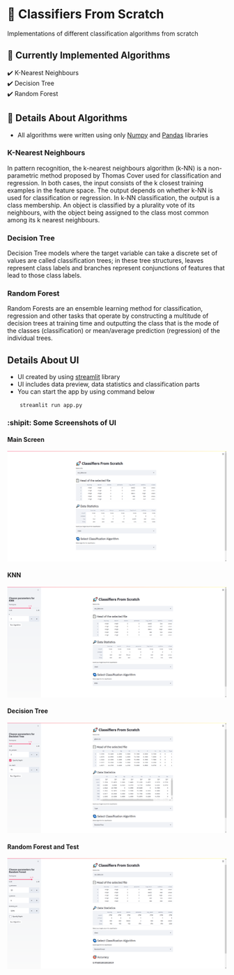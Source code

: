 # :rocket: Classifiers From Scratch
Implementations of different classification algorithms from scratch

## :bookmark_tabs: Currently Implemented Algorithms
:heavy_check_mark: K-Nearest Neighbours  
:heavy_check_mark: Decision Tree  
:heavy_check_mark: Random Forest  

## :dart: Details About Algorithms
- All algorithms were written using only [Numpy](https://github.com/numpy/numpy) and [Pandas](https://github.com/pandas-dev/pandas) libraries

### K-Nearest Neighbours
In pattern recognition, the k-nearest neighbours algorithm (k-NN) is a non-parametric method proposed by Thomas Cover used for classification and regression. 
In both cases, the input consists of the k closest training examples in the feature space. The output depends on whether k-NN is used for classification or regression.
In k-NN classification, the output is a class membership. An object is classified by a plurality vote of its neighbours, with the object being assigned to the class most common among its k nearest neighbours.

### Decision Tree
Decision Tree models where the target variable can take a discrete set of values are called classification trees; in these tree structures, leaves represent class labels and branches represent conjunctions of features that lead to those class labels.

### Random Forest
Random Forests are an ensemble learning method for classification, regression and other tasks that operate by constructing a multitude of decision trees at training time and outputting the class that is the mode of the classes (classification) or mean/average prediction (regression) of the individual trees.

## Details About UI
- UI created by using [streamlit](https://github.com/streamlit/streamlit) library
- UI includes data preview, data statistics and classification parts
- You can start the app by using command below
```
    streamlit run app.py
```

### :shipit: Some Screenshots of UI
#### Main Screen
![ui1](Images/app_ui_1.png)
#### KNN
![ui2](Images/app_ui_2.png)
#### Decision Tree
![ui3](Images/app_ui_3.png)
#### Random Forest and Test
![ui4](Images/app_ui_4.png)
